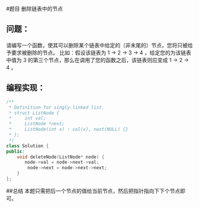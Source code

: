 #题目
删除链表中的节点
## 问题：
#### 
请编写一个函数，使其可以删除某个链表中给定的（非末尾的）节点，您将只被给予要求被删除的节点。
比如：假设该链表为 1 -> 2 -> 3 -> 4  ，给定您的为该链表中值为 3 的第三个节点，那么在调用了您的函数之后，该链表则应变成 1 -> 2 -> 4 。
## 编程实现：
```C++
/**
 * Definition for singly-linked list.
 * struct ListNode {
 *     int val;
 *     ListNode *next;
 *     ListNode(int x) : val(x), next(NULL) {}
 * };
 */
class Solution {
public:
    void deleteNode(ListNode* node) {
       node->val = node->next->val;  
        node->next = node->next->next;  
    }
};
```
##总结
本题只需把后一个节点的值给当前节点，然后把指针指向下下个节点即可。